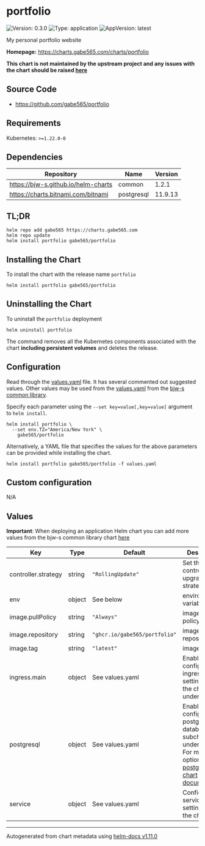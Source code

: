 # portfolio

![Version: 0.3.0](https://img.shields.io/badge/Version-0.3.0-informational?style=flat-square)
![Type: application](https://img.shields.io/badge/Type-application-informational?style=flat-square)
![AppVersion: latest](https://img.shields.io/badge/AppVersion-latest-informational?style=flat-square)

My personal portfolio website

**Homepage:** <https://charts.gabe565.com/charts/portfolio>

**This chart is not maintained by the upstream project and any issues with the chart should be raised [here](https://github.com/gabe565/charts/issues/new)**

## Source Code

* <https://github.com/gabe565/portfolio>

## Requirements

Kubernetes: `>=1.22.0-0`

## Dependencies

| Repository | Name | Version |
|------------|------|---------|
| https://bjw-s.github.io/helm-charts | common | 1.2.1 |
| https://charts.bitnami.com/bitnami | postgresql | 11.9.13 |

## TL;DR

```console
helm repo add gabe565 https://charts.gabe565.com
helm repo update
helm install portfolio gabe565/portfolio
```

## Installing the Chart

To install the chart with the release name `portfolio`

```console
helm install portfolio gabe565/portfolio
```

## Uninstalling the Chart

To uninstall the `portfolio` deployment

```console
helm uninstall portfolio
```

The command removes all the Kubernetes components associated with the chart **including persistent volumes** and deletes the release.

## Configuration

Read through the [values.yaml](./values.yaml) file. It has several commented out suggested values.
Other values may be used from the [values.yaml](https://github.com/bjw-s/helm-charts/tree/main/charts/library/common/values.yaml) from the [bjw-s common library](https://github.com/bjw-s/helm-charts/tree/main/charts/library/common).

Specify each parameter using the `--set key=value[,key=value]` argument to `helm install`.

```console
helm install portfolio \
  --set env.TZ="America/New York" \
    gabe565/portfolio
```

Alternatively, a YAML file that specifies the values for the above parameters can be provided while installing the chart.

```console
helm install portfolio gabe565/portfolio -f values.yaml
```

## Custom configuration

N/A

## Values

**Important**: When deploying an application Helm chart you can add more values from the bjw-s common library chart [here](https://github.com/bjw-s/helm-charts/tree/main/charts/library/common)

| Key | Type | Default | Description |
|-----|------|---------|-------------|
| controller.strategy | string | `"RollingUpdate"` | Set the controller upgrade strategy |
| env | object | See below | environment variables. |
| image.pullPolicy | string | `"Always"` | image pull policy |
| image.repository | string | `"ghcr.io/gabe565/portfolio"` | image repository |
| image.tag | string | `"latest"` | image tag |
| ingress.main | object | See values.yaml | Enable and configure ingress settings for the chart under this key. |
| postgresql | object | See values.yaml | Enable and configure postgresql database subchart under this key.    For more options see [postgresql chart documentation](https://github.com/bitnami/charts/tree/master/bitnami/postgresql) |
| service | object | See values.yaml | Configures service settings for the chart. |

----------------------------------------------
Autogenerated from chart metadata using [helm-docs v1.11.0](https://github.com/norwoodj/helm-docs/releases/v1.11.0)
